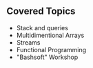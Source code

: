 ## Covered Topics
- Stack and queries
- Multidimentional Arrays
- Streams
- Functional Programming
- "Bashsoft" Workshop
